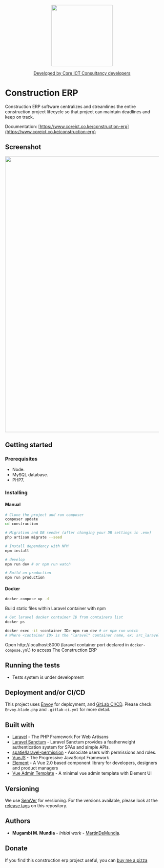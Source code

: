 <p align="center">
  <img width="200" src="https://www.coreict.co.ke/coreictconsultancy/public/images/Logo%20Resized.png">
</p>
<p align="center">
  <a href="https://www.coreict.co.ke">
    Developed by Core ICT Consultancy developers
  </a>
</p>

# Construction ERP
Construction ERP software centralizes and streamlines the entire construction project lifecycle so that project can maintain deadlines and keep on track.

Documentation: [https://www.coreict.co.ke/construction-erp](https://www.coreict.co.ke/construction-erp)

## Screenshot
<p align="center">
  <img width="900" src="https://www.coreict.co.ke/coreictconsultancy/public/images/Construction-erp.PNG">
</p>

## Getting started

### Prerequisites

 * Node. 
 * MySQL database.
 * PHP7.


### Installing
#### Manual

```bash
# Clone the project and run composer
composer update
cd construction

# Migration and DB seeder (after changing your DB settings in .env)
php artisan migrate --seed

# Install dependency with NPM
npm install

# develop
npm run dev # or npm run watch

# Build on production
npm run production
```

#### Docker
```sh
docker-compose up -d
```
Build static files within Laravel container with npm
```sh
# Get laravel docker container ID from containers list
docker ps

docker exec -it <container ID> npm run dev # or npm run watch
# Where <container ID> is the "laravel" container name, ex: src_laravel_1
```
Open http://localhost:8000 (laravel container port declared in `docker-compose.yml`) to access The Construction ERP

## Running the tests
* Tests system is under development

## Deployment and/or CI/CD
This project uses [Envoy](https://laravel.com/docs/5.8/envoy) for deployment, and [GitLab CI/CD](https://about.gitlab.com/product/continuous-integration/). Please check `Envoy.blade.php` and `.gitlab-ci.yml` for more detail.

## Built with
* [Laravel](https://laravel.com/) - The PHP Framework For Web Artisans
* [Laravel Sanctum](https://github.com/laravel/sanctum/) - Laravel Sanctum provides a featherweight authentication system for SPAs and simple APIs.
* [spatie/laravel-permission](https://github.com/spatie/laravel-permission) - Associate users with permissions and roles.
* [VueJS](https://vuejs.org/) - The Progressive JavaScript Framework
* [Element](https://element.eleme.io/) - A  Vue 2.0 based component library for developers, designers and product managers
* [Vue Admin Template](https://github.com/PanJiaChen/vue-admin-template) - A minimal vue admin template with Element UI



## Versioning

We use [SemVer](http://semver.org/) for versioning. For the versions available, please look at the [release tags](https://github.com/tuandm/laravue/tags) on this repository.

## Authors

* **Mugambi M. Mundia** - *Initial work* - [MartinDeMundia](https://github.com/MartinDeMundia).


## Donate
If you find this construction erp project useful, you can [buy me a pizza](https://www.buymeacoffee.com/mugambidemundia)
